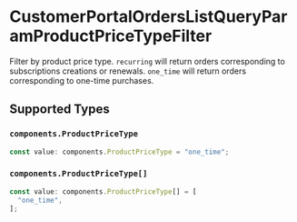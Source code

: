 # CustomerPortalOrdersListQueryParamProductPriceTypeFilter

Filter by product price type. `recurring` will return orders corresponding to subscriptions creations or renewals. `one_time` will return orders corresponding to one-time purchases.


## Supported Types

### `components.ProductPriceType`

```typescript
const value: components.ProductPriceType = "one_time";
```

### `components.ProductPriceType[]`

```typescript
const value: components.ProductPriceType[] = [
  "one_time",
];
```

